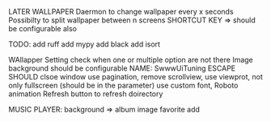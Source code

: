 LATER
  WALLPAPER
    Daermon to change wallpaper every x seconds
    Possibilty to split wallpaper between n screens
    SHORTCUT KEY => should be configurable also

TODO:
  add ruff
  add mypy
  add black
  add isort

WAllapper
    Setting check when one or multiple option are not there
    Image background should be configurable
    NAME: SwwwUiTuning
    ESCAPE SHOULD clsoe window
    use pagination, remove scrollview, use viewprot, not only fullscreen (should be in the parameter)
    use custom font, Roboto
    animation
    Refresh button to refresh doirectory


MUSIC PLAYER:
  background => album image
  favorite add
